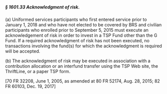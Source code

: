 ##### § 1601.33 Acknowledgment of risk. #####

(a) Uniformed services participants who first entered service prior to January 1, 2018 and who have not elected to be covered by BRS and civilian participants who enrolled prior to September 5, 2015 must execute an acknowledgement of risk in order to invest in a TSP Fund other than the G Fund. If a required acknowledgment of risk has not been executed, no transactions involving the fund(s) for which the acknowledgment is required will be accepted.

(b) The acknowledgment of risk may be executed in association with a contribution allocation or an interfund transfer using the TSP Web site, the ThriftLine, or a paper TSP form.

[70 FR 32208, June 1, 2005, as amended at 80 FR 52174, Aug. 28, 2015; 82 FR 60103, Dec. 19, 2017]